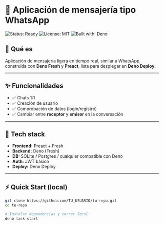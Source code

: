 # 🚀 Aplicación de mensajería tipo WhatsApp

![Status: Ready](https://img.shields.io/badge/status-ready-brightgreen) 
![License: MIT](https://img.shields.io/badge/license-MIT-blue) 
![Built with: Deno](https://img.shields.io/badge/built%20with-Deno-blue)

## 🎯 Qué es
Aplicación de mensajería ligera en tiempo real, similar a WhatsApp, construida con **Deno Fresh** y **Preact**, lista para desplegar en **Deno Deploy**.  

---

## ✨ Funcionalidades
- ✅ Chats 1:1  
- ✅ Creación de usuario  
- ✅ Comprobación de datos (login/registro)  
- ✅ Cambiar entre **receptor** y **emisor** en la conversación  

---

## 🧩 Tech stack
- **Frontend:** Preact + Fresh  
- **Backend:** Deno (Fresh)  
- **DB:** SQLite / Postgres / cualquier compatible con Deno  
- **Auth:** JWT básico  
- **Deploy:** Deno Deploy  

---

## ⚡ Quick Start (local)

```bash
git clone https://github.com/TU_USUARIO/tu-repo.git
cd tu-repo

# Instalar dependencias y correr local
deno task start
